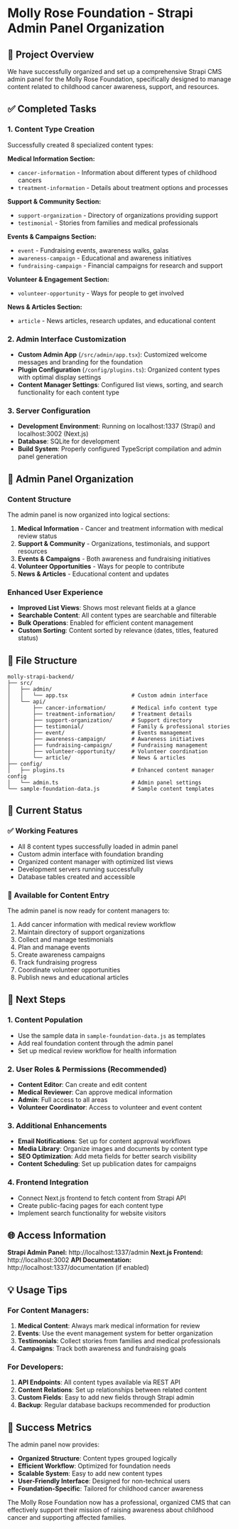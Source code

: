 # Molly Rose Foundation - Strapi Admin Panel Organization

## 🎯 Project Overview
We have successfully organized and set up a comprehensive Strapi CMS admin panel for the Molly Rose Foundation, specifically designed to manage content related to childhood cancer awareness, support, and resources.

## ✅ Completed Tasks

### 1. Content Type Creation
Successfully created 8 specialized content types:

**Medical Information Section:**
- `cancer-information` - Information about different types of childhood cancers
- `treatment-information` - Details about treatment options and processes

**Support & Community Section:**
- `support-organization` - Directory of organizations providing support
- `testimonial` - Stories from families and medical professionals

**Events & Campaigns Section:**
- `event` - Fundraising events, awareness walks, galas
- `awareness-campaign` - Educational and awareness initiatives
- `fundraising-campaign` - Financial campaigns for research and support

**Volunteer & Engagement Section:**
- `volunteer-opportunity` - Ways for people to get involved

**News & Articles Section:**
- `article` - News articles, research updates, and educational content

### 2. Admin Interface Customization
- **Custom Admin App** (`/src/admin/app.tsx`): Customized welcome messages and branding for the foundation
- **Plugin Configuration** (`/config/plugins.ts`): Organized content types with optimal display settings
- **Content Manager Settings**: Configured list views, sorting, and search functionality for each content type

### 3. Server Configuration
- **Development Environment**: Running on localhost:1337 (Strapi) and localhost:3002 (Next.js)
- **Database**: SQLite for development
- **Build System**: Properly configured TypeScript compilation and admin panel generation

## 🎨 Admin Panel Organization

### Content Structure
The admin panel is now organized into logical sections:

1. **Medical Information** - Cancer and treatment information with medical review status
2. **Support & Community** - Organizations, testimonials, and support resources
3. **Events & Campaigns** - Both awareness and fundraising initiatives
4. **Volunteer Opportunities** - Ways for people to contribute
5. **News & Articles** - Educational content and updates

### Enhanced User Experience
- **Improved List Views**: Shows most relevant fields at a glance
- **Searchable Content**: All content types are searchable and filterable
- **Bulk Operations**: Enabled for efficient content management
- **Custom Sorting**: Content sorted by relevance (dates, titles, featured status)

## 📂 File Structure
```
molly-strapi-backend/
├── src/
│   ├── admin/
│   │   └── app.tsx                    # Custom admin interface
│   └── api/
│       ├── cancer-information/        # Medical info content type
│       ├── treatment-information/     # Treatment details
│       ├── support-organization/      # Support directory
│       ├── testimonial/               # Family & professional stories
│       ├── event/                     # Events management
│       ├── awareness-campaign/        # Awareness initiatives
│       ├── fundraising-campaign/      # Fundraising management
│       ├── volunteer-opportunity/     # Volunteer coordination
│       └── article/                   # News & articles
├── config/
│   ├── plugins.ts                     # Enhanced content manager config
│   └── admin.ts                       # Admin panel settings
└── sample-foundation-data.js          # Sample content templates
```

## 🚀 Current Status

### ✅ Working Features
- All 8 content types successfully loaded in admin panel
- Custom admin interface with foundation branding
- Organized content manager with optimized list views
- Development servers running successfully
- Database tables created and accessible

### 🔧 Available for Content Entry
The admin panel is now ready for content managers to:
1. Add cancer information with medical review workflow
2. Maintain directory of support organizations
3. Collect and manage testimonials
4. Plan and manage events
5. Create awareness campaigns
6. Track fundraising progress
7. Coordinate volunteer opportunities
8. Publish news and educational articles

## 📝 Next Steps

### 1. Content Population
- Use the sample data in `sample-foundation-data.js` as templates
- Add real foundation content through the admin panel
- Set up medical review workflow for health information

### 2. User Roles & Permissions (Recommended)
- **Content Editor**: Can create and edit content
- **Medical Reviewer**: Can approve medical information
- **Admin**: Full access to all areas
- **Volunteer Coordinator**: Access to volunteer and event content

### 3. Additional Enhancements
- **Email Notifications**: Set up for content approval workflows
- **Media Library**: Organize images and documents by content type
- **SEO Optimization**: Add meta fields for better search visibility
- **Content Scheduling**: Set up publication dates for campaigns

### 4. Frontend Integration
- Connect Next.js frontend to fetch content from Strapi API
- Create public-facing pages for each content type
- Implement search functionality for website visitors

## 🌐 Access Information

**Strapi Admin Panel:** http://localhost:1337/admin
**Next.js Frontend:** http://localhost:3002
**API Documentation:** http://localhost:1337/documentation (if enabled)

## 💡 Usage Tips

### For Content Managers:
1. **Medical Content**: Always mark medical information for review
2. **Events**: Use the event management system for better organization
3. **Testimonials**: Collect stories from families and medical professionals
4. **Campaigns**: Track both awareness and fundraising goals

### For Developers:
1. **API Endpoints**: All content types available via REST API
2. **Content Relations**: Set up relationships between related content
3. **Custom Fields**: Easy to add new fields through Strapi admin
4. **Backup**: Regular database backups recommended for production

## 🎉 Success Metrics

The admin panel now provides:
- **Organized Structure**: Content types grouped logically
- **Efficient Workflow**: Optimized for foundation needs
- **Scalable System**: Easy to add new content types
- **User-Friendly Interface**: Designed for non-technical users
- **Foundation-Specific**: Tailored for childhood cancer awareness

The Molly Rose Foundation now has a professional, organized CMS that can effectively support their mission of raising awareness about childhood cancer and supporting affected families.
